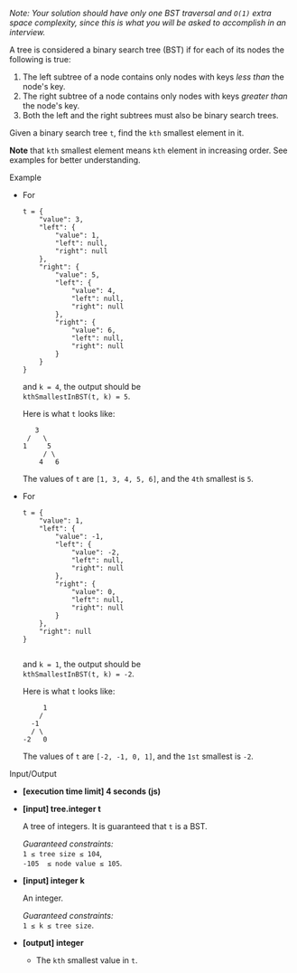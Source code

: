 
_Note: Your solution should have only one BST traversal and  `O(1)`  extra space complexity, since this is what you will be asked to accomplish in an interview._

A tree is considered a binary search tree (BST) if for each of its nodes the following is true:

1.  The left subtree of a node contains only nodes with keys  _less than_  the node's key.
2.  The right subtree of a node contains only nodes with keys  _greater than_  the node's key.
3.  Both the left and the right subtrees must also be binary search trees.

Given a binary search tree  `t`, find the  `kth`  smallest element in it.

**Note**  that  `kth`  smallest element means  `kth`  element in increasing order. See examples for better understanding.

Example

-   For
    
    ```
    t = {
        "value": 3,
        "left": {
            "value": 1,
            "left": null,
            "right": null
        },
        "right": {
            "value": 5,
            "left": {
                "value": 4,
                "left": null,
                "right": null
            },
            "right": {
                "value": 6,
                "left": null,
                "right": null
            }
        }
    }
    
    ```
    
    and  `k = 4`, the output should be  
    `kthSmallestInBST(t, k) = 5`.
    
    Here is what  `t`  looks like:
    
    ```
       3
     /   \
    1     5
         / \
        4   6
    
    ```
    
    The values of  `t`  are  `[1, 3, 4, 5, 6]`, and the  `4th`  smallest is  `5`.
    
-   For
    
    ```
    t = {
        "value": 1,
        "left": {
            "value": -1,
            "left": {
                "value": -2,
                "left": null,
                "right": null
            },
            "right": {
                "value": 0,
                "left": null,
                "right": null
            }
        },
        "right": null
    }
    
    
    ```
    
    and  `k = 1`, the output should be  
    `kthSmallestInBST(t, k) = -2`.
    
    Here is what  `t`  looks like:
    
    ```
         1
        /
      -1
      / \
    -2   0
    
    ```
    
    The values of  `t`  are  `[-2, -1, 0, 1]`, and the  `1st`  smallest is  `-2`.
    

Input/Output

-   **[execution time limit] 4 seconds (js)**
    
-   **[input] tree.integer t**
    
    A tree of integers. It is guaranteed that  `t`  is a BST.
    
    _Guaranteed constraints:_  
    `1 ≤ tree size ≤ 104`,  
    `-105  ≤ node value ≤ 105`.
    
-   **[input] integer k**
    
    An integer.
    
    _Guaranteed constraints:_  
    `1 ≤ k ≤ tree size`.
    
-   **[output] integer**
    
    -   The  `kth`  smallest value in  `t`.